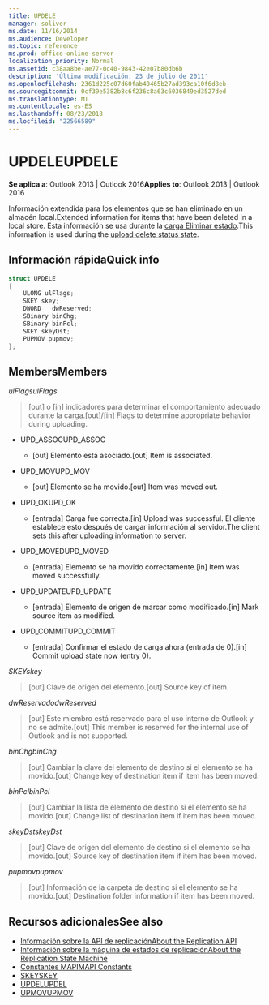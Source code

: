 ```yaml
---
title: UPDELE
manager: soliver
ms.date: 11/16/2014
ms.audience: Developer
ms.topic: reference
ms.prod: office-online-server
localization_priority: Normal
ms.assetid: c38aa8be-ae77-0c40-9843-42e07b80db6b
description: 'Última modificación: 23 de julio de 2011'
ms.openlocfilehash: 2361d225c07d60fab40465b27ad393ca10f6d8eb
ms.sourcegitcommit: 0cf39e5382b8c6f236c8a63c6036849ed3527ded
ms.translationtype: MT
ms.contentlocale: es-ES
ms.lasthandoff: 08/23/2018
ms.locfileid: "22566589"
---
```

# <a name="updele"></a><span data-ttu-id="9bc1b-103">UPDELE</span><span class="sxs-lookup"><span data-stu-id="9bc1b-103">UPDELE</span></span>

<span data-ttu-id="9bc1b-104">**Se aplica a**: Outlook 2013 | Outlook 2016</span><span class="sxs-lookup"><span data-stu-id="9bc1b-104">**Applies to**: Outlook 2013 | Outlook 2016</span></span> 
  
<span data-ttu-id="9bc1b-105">Información extendida para los elementos que se han eliminado en un almacén local.</span><span class="sxs-lookup"><span data-stu-id="9bc1b-105">Extended information for items that have been deleted in a local store.</span></span> <span data-ttu-id="9bc1b-106">Esta información se usa durante la [carga Eliminar estado](upload-delete-status-state.md).</span><span class="sxs-lookup"><span data-stu-id="9bc1b-106">This information is used during the [upload delete status state](upload-delete-status-state.md).</span></span>
  
## <a name="quick-info"></a><span data-ttu-id="9bc1b-107">Información rápida</span><span class="sxs-lookup"><span data-stu-id="9bc1b-107">Quick info</span></span>

```cpp
struct UPDELE 
{ 
    ULONG ulFlags; 
    SKEY skey; 
    DWORD   dwReserved; 
    SBinary binChg; 
    SBinary binPcl; 
    SKEY skeyDst; 
    PUPMOV pupmov; 
};
```

## <a name="members"></a><span data-ttu-id="9bc1b-108">Members</span><span class="sxs-lookup"><span data-stu-id="9bc1b-108">Members</span></span>

<span data-ttu-id="9bc1b-109">_ulFlags_</span><span class="sxs-lookup"><span data-stu-id="9bc1b-109">_ulFlags_</span></span>
  
> <span data-ttu-id="9bc1b-110">[out] o [in] indicadores para determinar el comportamiento adecuado durante la carga.</span><span class="sxs-lookup"><span data-stu-id="9bc1b-110">[out]/[in] Flags to determine appropriate behavior during uploading.</span></span>
    
  - <span data-ttu-id="9bc1b-111">UPD_ASSOC</span><span class="sxs-lookup"><span data-stu-id="9bc1b-111">UPD_ASSOC</span></span>
    
    - <span data-ttu-id="9bc1b-112">[out] Elemento está asociado.</span><span class="sxs-lookup"><span data-stu-id="9bc1b-112">[out] Item is associated.</span></span>
    
  - <span data-ttu-id="9bc1b-113">UPD_MOV</span><span class="sxs-lookup"><span data-stu-id="9bc1b-113">UPD_MOV</span></span>
    
    - <span data-ttu-id="9bc1b-114">[out] Elemento se ha movido.</span><span class="sxs-lookup"><span data-stu-id="9bc1b-114">[out] Item was moved out.</span></span>
    
  - <span data-ttu-id="9bc1b-115">UPD_OK</span><span class="sxs-lookup"><span data-stu-id="9bc1b-115">UPD_OK</span></span> 
    
    - <span data-ttu-id="9bc1b-116">[entrada] Carga fue correcta.</span><span class="sxs-lookup"><span data-stu-id="9bc1b-116">[in] Upload was successful.</span></span> <span data-ttu-id="9bc1b-117">El cliente establece esto después de cargar información al servidor.</span><span class="sxs-lookup"><span data-stu-id="9bc1b-117">The client sets this after uploading information to server.</span></span>
    
  - <span data-ttu-id="9bc1b-118">UPD_MOVED</span><span class="sxs-lookup"><span data-stu-id="9bc1b-118">UPD_MOVED</span></span>
    
    - <span data-ttu-id="9bc1b-119">[entrada] Elemento se ha movido correctamente.</span><span class="sxs-lookup"><span data-stu-id="9bc1b-119">[in] Item was moved successfully.</span></span>
    
  - <span data-ttu-id="9bc1b-120">UPD_UPDATE</span><span class="sxs-lookup"><span data-stu-id="9bc1b-120">UPD_UPDATE</span></span>
    
    - <span data-ttu-id="9bc1b-121">[entrada] Elemento de origen de marcar como modificado.</span><span class="sxs-lookup"><span data-stu-id="9bc1b-121">[in] Mark source item as modified.</span></span>
    
  - <span data-ttu-id="9bc1b-122">UPD_COMMIT</span><span class="sxs-lookup"><span data-stu-id="9bc1b-122">UPD_COMMIT</span></span>
    
    - <span data-ttu-id="9bc1b-123">[entrada] Confirmar el estado de carga ahora (entrada de 0).</span><span class="sxs-lookup"><span data-stu-id="9bc1b-123">[in] Commit upload state now (entry 0).</span></span>
    
<span data-ttu-id="9bc1b-124">_SKEY_</span><span class="sxs-lookup"><span data-stu-id="9bc1b-124">_skey_</span></span>
  
> <span data-ttu-id="9bc1b-125">[out] Clave de origen del elemento.</span><span class="sxs-lookup"><span data-stu-id="9bc1b-125">[out] Source key of item.</span></span>
    
<span data-ttu-id="9bc1b-126">_dwReservado_</span><span class="sxs-lookup"><span data-stu-id="9bc1b-126">_dwReserved_</span></span>
  
> <span data-ttu-id="9bc1b-127">[out] Este miembro está reservado para el uso interno de Outlook y no se admite.</span><span class="sxs-lookup"><span data-stu-id="9bc1b-127">[out] This member is reserved for the internal use of Outlook and is not supported.</span></span>
    
<span data-ttu-id="9bc1b-128">_binChg_</span><span class="sxs-lookup"><span data-stu-id="9bc1b-128">_binChg_</span></span>
  
> <span data-ttu-id="9bc1b-129">[out] Cambiar la clave del elemento de destino si el elemento se ha movido.</span><span class="sxs-lookup"><span data-stu-id="9bc1b-129">[out] Change key of destination item if item has been moved.</span></span>
    
<span data-ttu-id="9bc1b-130">_binPcl_</span><span class="sxs-lookup"><span data-stu-id="9bc1b-130">_binPcl_</span></span>
  
> <span data-ttu-id="9bc1b-131">[out] Cambiar la lista de elemento de destino si el elemento se ha movido.</span><span class="sxs-lookup"><span data-stu-id="9bc1b-131">[out] Change list of destination item if item has been moved.</span></span>
    
<span data-ttu-id="9bc1b-132">_skeyDst_</span><span class="sxs-lookup"><span data-stu-id="9bc1b-132">_skeyDst_</span></span>
  
> <span data-ttu-id="9bc1b-133">[out] Clave de origen del elemento de destino si el elemento se ha movido.</span><span class="sxs-lookup"><span data-stu-id="9bc1b-133">[out] Source key of destination item if item has been moved.</span></span>
    
<span data-ttu-id="9bc1b-134">_pupmov_</span><span class="sxs-lookup"><span data-stu-id="9bc1b-134">_pupmov_</span></span>
  
> <span data-ttu-id="9bc1b-135">[out] Información de la carpeta de destino si el elemento se ha movido.</span><span class="sxs-lookup"><span data-stu-id="9bc1b-135">[out] Destination folder information if item has been moved.</span></span>
    
## <a name="see-also"></a><span data-ttu-id="9bc1b-136">Recursos adicionales</span><span class="sxs-lookup"><span data-stu-id="9bc1b-136">See also</span></span>

- [<span data-ttu-id="9bc1b-137">Información sobre la API de replicación</span><span class="sxs-lookup"><span data-stu-id="9bc1b-137">About the Replication API</span></span>](about-the-replication-api.md) 
- [<span data-ttu-id="9bc1b-138">Información sobre la máquina de estados de replicación</span><span class="sxs-lookup"><span data-stu-id="9bc1b-138">About the Replication State Machine</span></span>](about-the-replication-state-machine.md)
- [<span data-ttu-id="9bc1b-139">Constantes MAPI</span><span class="sxs-lookup"><span data-stu-id="9bc1b-139">MAPI Constants</span></span>](mapi-constants.md)
- [<span data-ttu-id="9bc1b-140">SKEY</span><span class="sxs-lookup"><span data-stu-id="9bc1b-140">SKEY</span></span>](skey.md)
- [<span data-ttu-id="9bc1b-141">UPDEL</span><span class="sxs-lookup"><span data-stu-id="9bc1b-141">UPDEL</span></span>](updel.md)
- [<span data-ttu-id="9bc1b-142">UPMOV</span><span class="sxs-lookup"><span data-stu-id="9bc1b-142">UPMOV</span></span>](upmov.md)

